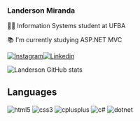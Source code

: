

### Landerson Miranda

👨‍🎓 Information Systems student at UFBA

📚 I'm currently studying ASP.NET MVC

[![Instagram](https://img.shields.io/badge/Instagram-E4405F?style=for-the-badge&logo=instagram&logoColor=white)](https://instagram.com/miranda_landerson)[![Linkedin](https://img.shields.io/badge/LinkedIn-0077B5?style=for-the-badge&logo=linkedin&logoColor=white)](https://www.linkedin.com/in/landerson-miranda-b094b31bb/)


![Landerson GitHub stats](https://github-readme-stats.vercel.app/api?username=landersonmiranda&show_icons=true&theme=dracula)


## Languages

<div style="display: inline_block">
    <img align="center" alt="html5" src="https://img.shields.io/badge/HTML5-E34F26?style=for-the-badge&logo=html5&logoColor=white">
    <img align="center" alt="css3" src="https://img.shields.io/badge/CSS3-1572B6?style=for-the-badge&logo=css3&logoColor=white">
    <img align="center" alt="cplusplus" src="https://img.shields.io/badge/C%2B%2B-00599C?style=for-the-badge&logo=c%2B%2B&logoColor=white">
    <img align="center" alt="c#" src="https://img.shields.io/badge/C%23-239120?style=for-the-badge&logo=c-sharp&logoColor=white">
    <img align="center" alt="dotnet" src="https://img.shields.io/badge/.NET-5C2D91?style=for-the-badge&logo=.net&logoColor=white">
</div>
